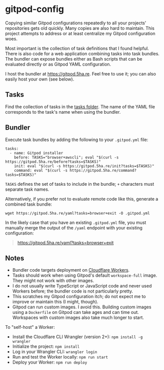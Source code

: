 gitpod-config
=============

Copying similar Gitpod configurations repeatedly to all your projects' repositories gets old quickly. Many copies are also hard to maintain. This project attempts to address or at least centralize my Gitpod configuration woes.

Most important is the collection of task definitions that I found helpful. There is also code for a web application combining tasks into task bundles. The bundler can expose bundles either as Bash scripts that can be evaluated directly or as Gitpod YAML configuration.

I host the bundler at https://gitpod.5ha.re. Feel free to use it; you can also easily host your own (see below).


Tasks
------------

Find the collection of tasks in the [tasks folder](https://github.com/JonMerlevede/gitpod-config/tree/main/tasks).
The name of the YAML file corresponds to the task's name when using the bundler.


Bundler
------------

Execute task bundles by adding the following to your `.gitpod.yml` file:
```
tasks:
  - name: Gitpod installer
    before: TASKS="browser+awscli"; eval "$(curl -s https://gitpod.5ha.re/before?tasks=$TASKS)"
    init: eval "$(curl -s https://gitpod.5ha.re/init?tasks=$TASKS)"
    command: eval "$(curl -s https://gitpod.5ha.re/command?tasks=$TASKS)"
```
`TASKS` defines the set of tasks to include in the bundle; `+` characters must separate task names.

Alternatively, if you prefer not to evaluate remote code like this, generate a combined task bundle:
```
wget https://gitpod.5ha.re/yaml?tasks=browser+exit -O .gitpod.yml
```

In the likely case that you have an existing `.gitpod.yml` file, you must manually merge the output of the `/yaml` endpoint with your existing configuration:

> https://gitpod.5ha.re/yaml?tasks=browser+exit


Notes
------------

* Bundler code targets deployment on [Cloudflare Workers](https://workers.cloudflare.com/).
* Tasks should work when using Gitpod's default `workspace-full` image. They might not work with other images.
* I do not usually write TypeScript or JavaScript code and never used Workers before; the bundler code is not particularly pretty.
* This scratches my Gitpod configuration itch; do not expect me to improve or maintain this (I might, though).
* Gitpod can run custom images. I avoid this. Building custom images using a `Dockerfile` on Gitpod can take ages and can time out. Workspaces with custom images also take much longer to start.

To "self-host" a Worker:

* Install the Cloudflare CLI Wrangler (version 2+): `npm install -g wrangler`
* Initialize the project: `npm install`
* Log in your Wrangler CLI: `wrangler login`
* Run and test the Worker locally: `npm run start`
* Deploy your Worker: `npm run deploy`
